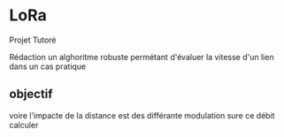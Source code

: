 # LoRa
Projet Tutoré

Rédaction un alghoritme robuste permétant d'évaluer la vitesse d'un  lien dans un  cas pratique

## objectif

voire  l'impacte de la  distance est des  différante modulation  sure ce débit  calculer
